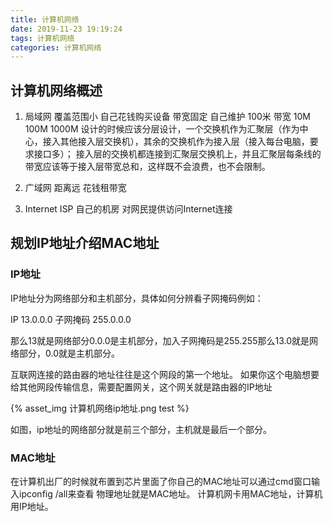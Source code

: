 ```yaml
---
title: 计算机网络
date: 2019-11-23 19:19:24
tags: 计算机网络
categories: 计算机网络
---
```

## 计算机网络概述

1. 局域网 覆盖范围小 自己花钱购买设备 带宽固定 自己维护 100米 带宽 10M 100M 1000M
    设计的时候应该分层设计，一个交换机作为汇聚层（作为中心，接入其他接入层交换机），其余的交换机作为接入层（接入每台电脑，要求接口多）；
    接入层的交换机都连接到汇聚层交换机上，并且汇聚层每条线的带宽应该等于接入层带宽总和，这样既不会浪费，也不会限制。

2. 广域网 距离远 花钱租带宽

3. Internet ISP 自己的机房 对网民提供访问Internet连接

## 规划IP地址介绍MAC地址

### IP地址

IP地址分为网络部分和主机部分，具体如何分辨看子网掩码例如：

IP        13.0.0.0
子网掩码  255.0.0.0

那么13就是网络部分0.0.0是主机部分，加入子网掩码是255.255那么13.0就是网络部分，0.0就是主机部分。

互联网连接的路由器的地址往往是这个网段的第一个地址。
如果你这个电脑想要给其他网段传输信息，需要配置网关，这个网关就是路由器的IP地址

{% asset_img 计算机网络ip地址.png  test %}

如图，ip地址的网络部分就是前三个部分，主机就是最后一个部分。

### MAC地址

在计算机出厂的时候就布置到芯片里面了你自己的MAC地址可以通过cmd窗口输入ipconfig /all来查看
物理地址就是MAC地址。
计算机网卡用MAC地址，计算机用IP地址。
